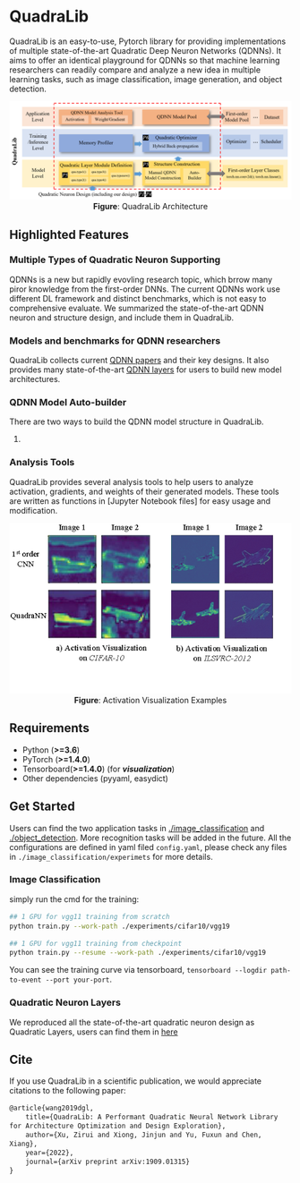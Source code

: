 # QuadraLib

QuadraLib is an easy-to-use, Pytorch library for providing implementations of multiple state-of-the-art Quadratic Deep Neuron Networks (QDNNs). It aims to offer an identical playground for QDNNs so that machine learning researchers can readily compare and analyze a new idea in multiple learning tasks, such as image classification, image generation, and object detection. 


<p align="center">
  <img src="https://github.com/zarekxu/QuadraLib/blob/main/Figures/architecture.PNG" alt="library architecture" width="1200">
  <br>
  <b>Figure</b>: QuadraLib Architecture
</p>


## Highlighted Features

### Multiple Types of Quadratic Neuron Supporting

QDNNs is a new but rapidly evovling research topic, which brrow many piror knowledge from the first-order DNNs. The current QDNNs work use different DL framework and distinct benchmarks, which is not easy to comprehensive evaluate. We summarized the state-of-the-art QDNN neuron and structure design, and include them in QuadraLib. 

### Models and benchmarks for QDNN researchers

QuadraLib collects current [QDNN papers](https://github.com/zarekxu/QuadraLib/blob/main/SOTA%20Papers/paper_list.md) and their key designs. It also provides many state-of-the-art [QDNN layers](https://docs.dgl.ai/api/python/nn.html) for users to build new model architectures.

### QDNN Model Auto-builder

There are two ways to build the QDNN model structure in QuadraLib. 

1)  


### Analysis Tools

QuadraLib provides several analysis tools to help users to analyze activation, gradients, and weights of their generated models. These tools are written as functions in [Jupyter Notebook files] for easy usage and modification. 

<p align="center">
  <img src="https://github.com/zarekxu/QuadraLib/blob/main/Figures/activation_visulization.png" alt="visualization" width="600">
  <br>
  <b>Figure</b>: Activation Visualization Examples
</p>


## Requirements

- Python (**>=3.6**)
- PyTorch (**>=1.4.0**)
- Tensorboard(**>=1.4.0**) (for ***visualization***)
- Other dependencies (pyyaml, easydict)

## Get Started 

Users can find the two application tasks in [./image_classification]() and [./object_detection](). More recognition tasks will be added in the future. 
All the configurations are defined in yaml filed ``config.yaml``, please check any files in `./image_classification/experimets` for more details. 


### Image Classification
simply run the cmd for the training:

```bash
## 1 GPU for vgg11 training from scratch
python train.py --work-path ./experiments/cifar10/vgg19
``` 
```bash
## 1 GPU for vgg11 training from checkpoint
python train.py --resume --work-path ./experiments/cifar10/vgg19
``` 
You can see the training curve via tensorboard, ``tensorboard --logdir path-to-event --port your-port``.  


### Quadratic Neuron Layers

We reproduced all the state-of-the-art quadratic neuron design as Quadratic Layers, users can find them in [here](https://github.com/zarekxu/QuadraLib/blob/main/image_classification/models/quadratic_layer.py)


## Cite

If you use QuadraLib in a scientific publication, we would appreciate citations to the following paper:
```
@article{wang2019dgl,
    title={QuadraLib: A Performant Quadratic Neural Network Library for Architecture Optimization and Design Exploration},
    author={Xu, Zirui and Xiong, Jinjun and Yu, Fuxun and Chen, Xiang},
    year={2022},
    journal={arXiv preprint arXiv:1909.01315}
}
```
